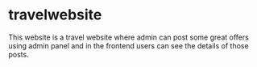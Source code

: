 # travelwebsite
This website is a travel website where admin can post some great offers using admin panel and in the frontend users can see the details of those posts.
